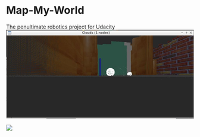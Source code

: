 # Map-My-World
The penultimate robotics project for Udacity
![](https://github.com/stickmonster/Map-My-World/blob/main/3d%20map%20my%20world.JPG)


![](https://github.com/stickmonster/Map-My-World/blob/main/https:map%20my%20world%20further%20database%20output.JPG)


